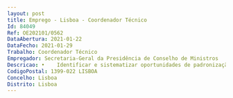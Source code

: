 ```yaml
--- 
layout: post
title: Emprego - Lisboa - Coordenador Técnico
Id: 84049
Ref: OE202101/0562
DataAbertura: 2021-01-22
DataFecho: 2021-01-29
Trabalho: Coordenador Técnico
Empregador: Secretaria-Geral da Presidência de Conselho de Ministros
Descricao: •	Identificar e sistematizar oportunidades de padronização, simplificação e desmaterialização de tarefas, bem como desenvolver rotinas de revisão da qualidade que permita reduzir o esforço e aumentar os níveis de qualidade do trabalho prestado. •	Gerir pessoas e processos no âmbito do processamento de abonos e descontos e tarefas conexas.•	Formar novos trabalhadores na área do processamento de abonos e descontos na plataforma GeRHuP.•	Processar abonos e descontos dos membros do Governo e membros dos seus gabinetes.•	Elaborar e ou validar mapas de estimativas de encargos com pessoal.•	Preparar e ou validar mensagens eletrónicas e ofícios.
CodigoPostal: 1399-022 LISBOA
Concelho: Lisboa
Distrito: Lisboa
--- 
```

